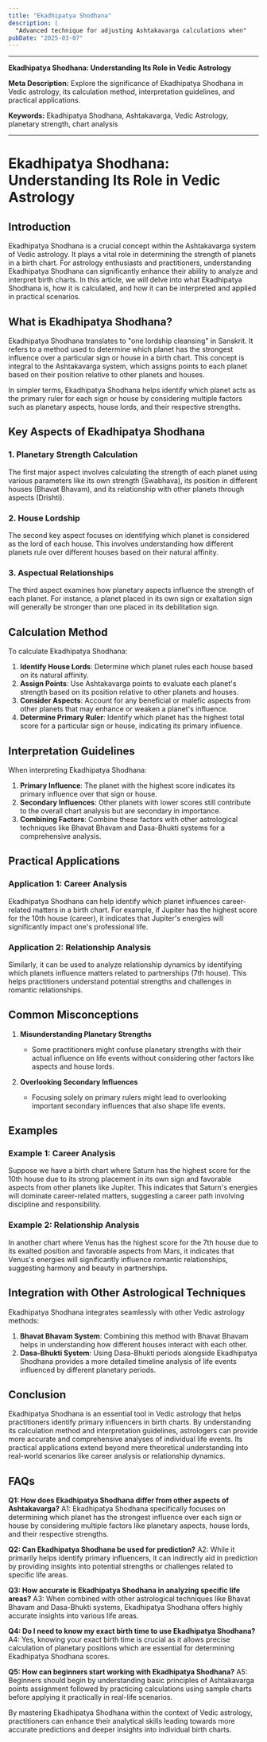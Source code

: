 ```yaml
---
title: "Ekadhipatya Shodhana"
description: |
  "Advanced technique for adjusting Ashtakavarga calculations when"
pubDate: "2025-03-07"
---
```


---

**Ekadhipatya Shodhana: Understanding Its Role in Vedic Astrology**

**Meta Description:** Explore the significance of Ekadhipatya Shodhana in Vedic astrology, its calculation method, interpretation guidelines, and practical applications.

**Keywords:** Ekadhipatya Shodhana, Ashtakavarga, Vedic Astrology, planetary strength, chart analysis

---

# Ekadhipatya Shodhana: Understanding Its Role in Vedic Astrology

## Introduction

Ekadhipatya Shodhana is a crucial concept within the Ashtakavarga system of Vedic astrology. It plays a vital role in determining the strength of planets in a birth chart. For astrology enthusiasts and practitioners, understanding Ekadhipatya Shodhana can significantly enhance their ability to analyze and interpret birth charts. In this article, we will delve into what Ekadhipatya Shodhana is, how it is calculated, and how it can be interpreted and applied in practical scenarios.

## What is Ekadhipatya Shodhana?

Ekadhipatya Shodhana translates to "one lordship cleansing" in Sanskrit. It refers to a method used to determine which planet has the strongest influence over a particular sign or house in a birth chart. This concept is integral to the Ashtakavarga system, which assigns points to each planet based on their position relative to other planets and houses.

In simpler terms, Ekadhipatya Shodhana helps identify which planet acts as the primary ruler for each sign or house by considering multiple factors such as planetary aspects, house lords, and their respective strengths.

## Key Aspects of Ekadhipatya Shodhana

### 1. **Planetary Strength Calculation**
The first major aspect involves calculating the strength of each planet using various parameters like its own strength (Swabhava), its position in different houses (Bhavat Bhavam), and its relationship with other planets through aspects (Drishti).

### 2. **House Lordship**
The second key aspect focuses on identifying which planet is considered as the lord of each house. This involves understanding how different planets rule over different houses based on their natural affinity.

### 3. **Aspectual Relationships**
The third aspect examines how planetary aspects influence the strength of each planet. For instance, a planet placed in its own sign or exaltation sign will generally be stronger than one placed in its debilitation sign.

## Calculation Method

To calculate Ekadhipatya Shodhana:

1. **Identify House Lords**: Determine which planet rules each house based on its natural affinity.
2. **Assign Points**: Use Ashtakavarga points to evaluate each planet's strength based on its position relative to other planets and houses.
3. **Consider Aspects**: Account for any beneficial or malefic aspects from other planets that may enhance or weaken a planet's influence.
4. **Determine Primary Ruler**: Identify which planet has the highest total score for a particular sign or house, indicating its primary influence.

## Interpretation Guidelines

When interpreting Ekadhipatya Shodhana:

1. **Primary Influence**: The planet with the highest score indicates its primary influence over that sign or house.
2. **Secondary Influences**: Other planets with lower scores still contribute to the overall chart analysis but are secondary in importance.
3. **Combining Factors**: Combine these factors with other astrological techniques like Bhavat Bhavam and Dasa-Bhukti systems for a comprehensive analysis.

## Practical Applications

### Application 1: **Career Analysis**
Ekadhipatya Shodhana can help identify which planet influences career-related matters in a birth chart. For example, if Jupiter has the highest score for the 10th house (career), it indicates that Jupiter's energies will significantly impact one's professional life.

### Application 2: **Relationship Analysis**
Similarly, it can be used to analyze relationship dynamics by identifying which planets influence matters related to partnerships (7th house). This helps practitioners understand potential strengths and challenges in romantic relationships.

## Common Misconceptions

1. **Misunderstanding Planetary Strengths**
   - Some practitioners might confuse planetary strengths with their actual influence on life events without considering other factors like aspects and house lords.

2. **Overlooking Secondary Influences**
   - Focusing solely on primary rulers might lead to overlooking important secondary influences that also shape life events.

## Examples

### Example 1: Career Analysis
Suppose we have a birth chart where Saturn has the highest score for the 10th house due to its strong placement in its own sign and favorable aspects from other planets like Jupiter. This indicates that Saturn's energies will dominate career-related matters, suggesting a career path involving discipline and responsibility.

### Example 2: Relationship Analysis
In another chart where Venus has the highest score for the 7th house due to its exalted position and favorable aspects from Mars, it indicates that Venus's energies will significantly influence romantic relationships, suggesting harmony and beauty in partnerships.

## Integration with Other Astrological Techniques

Ekadhipatya Shodhana integrates seamlessly with other Vedic astrology methods:

1. **Bhavat Bhavam System**: Combining this method with Bhavat Bhavam helps in understanding how different houses interact with each other.
2. **Dasa-Bhukti System**: Using Dasa-Bhukti periods alongside Ekadhipatya Shodhana provides a more detailed timeline analysis of life events influenced by different planetary periods.

## Conclusion

Ekadhipatya Shodhana is an essential tool in Vedic astrology that helps practitioners identify primary influencers in birth charts. By understanding its calculation method and interpretation guidelines, astrologers can provide more accurate and comprehensive analyses of individual life events. Its practical applications extend beyond mere theoretical understanding into real-world scenarios like career analysis or relationship dynamics.

## FAQs

**Q1: How does Ekadhipatya Shodhana differ from other aspects of Ashtakavarga?**
A1: Ekadhipatya Shodhana specifically focuses on determining which planet has the strongest influence over each sign or house by considering multiple factors like planetary aspects, house lords, and their respective strengths.

**Q2: Can Ekadhipatya Shodhana be used for prediction?**
A2: While it primarily helps identify primary influencers, it can indirectly aid in prediction by providing insights into potential strengths or challenges related to specific life areas.

**Q3: How accurate is Ekadhipatya Shodhana in analyzing specific life areas?**
A3: When combined with other astrological techniques like Bhavat Bhavam and Dasa-Bhukti systems, Ekadhipatya Shodhana offers highly accurate insights into various life areas.

**Q4: Do I need to know my exact birth time to use Ekadhipatya Shodhana?**
A4: Yes, knowing your exact birth time is crucial as it allows precise calculation of planetary positions which are essential for determining Ekadhipatya Shodhana scores.

**Q5: How can beginners start working with Ekadhipatya Shodhana?**
A5: Beginners should begin by understanding basic principles of Ashtakavarga points assignment followed by practicing calculations using sample charts before applying it practically in real-life scenarios.

By mastering Ekadhipatya Shodhana within the context of Vedic astrology, practitioners can enhance their analytical skills leading towards more accurate predictions and deeper insights into individual birth charts.